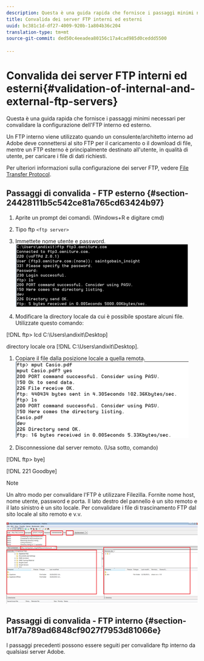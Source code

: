 ```yaml
---
description: Questa è una guida rapida che fornisce i passaggi minimi necessari per convalidare la configurazione dell'FTP interno ed esterno.
title: Convalida dei server FTP interni ed esterni
uuid: bc381c1d-df27-4009-920b-1a804b36c204
translation-type: tm+mt
source-git-commit: ded50c4eeadea80156c17a4cad985d0ceddd5500

---
```



# Convalida dei server FTP interni ed esterni{#validation-of-internal-and-external-ftp-servers}

Questa è una guida rapida che fornisce i passaggi minimi necessari per convalidare la configurazione dell&#39;FTP interno ed esterno.

Un FTP interno viene utilizzato quando un consulente/architetto interno ad Adobe deve connettersi al sito FTP per il caricamento o il download di file, mentre un FTP esterno è principalmente destinato all&#39;utente, in qualità di utente, per caricare i file di dati richiesti.

Per ulteriori informazioni sulla configurazione dei server FTP, vedere [File Transfer Protocol](https://docs.adobe.com/content/help/en/analytics/export/ftp-and-sftp/ftp-overview.html).

## Passaggi di convalida - FTP esterno {#section-24428111b5c542ce81a765cd63424b97}

1. Aprite un prompt dei comandi. (Windows+R e digitare cmd)
1. Tipo ftp `<ftp server>`
1. Immettete nome utente e password. ![](assets/dwb_impl_ftp1.png)

1. Modificare la directory locale da cui è possibile spostare alcuni file. Utilizzate questo comando:

[!DNL ftp> lcd C:\Users\andixit\Desktop]

directory locale ora [!DNL C:\Users\andixit\Desktop].

1. Copiare il file dalla posizione locale a quella remota. ![](assets/dwb_impl_ftp2.png)

1. Disconnessione dal server remoto. (Usa sotto, comando)

[!DNL ftp> bye]

[!DNL 221 Goodbye]

>[!NOTE]
>
>Un altro modo per convalidare l&#39;FTP è utilizzare Filezilla. Fornite nome host, nome utente, password e porta. Il lato destro del pannello è un sito remoto e il lato sinistro è un sito locale. Per convalidare i file di trascinamento FTP dal sito locale al sito remoto e v.v.

![](assets/dwb_impl_ftp3.png)

## Passaggi di convalida - FTP interno {#section-b1f7a789ad6848cf9027f7953d81066e}

I passaggi precedenti possono essere seguiti per convalidare ftp interno da qualsiasi server Adobe.

